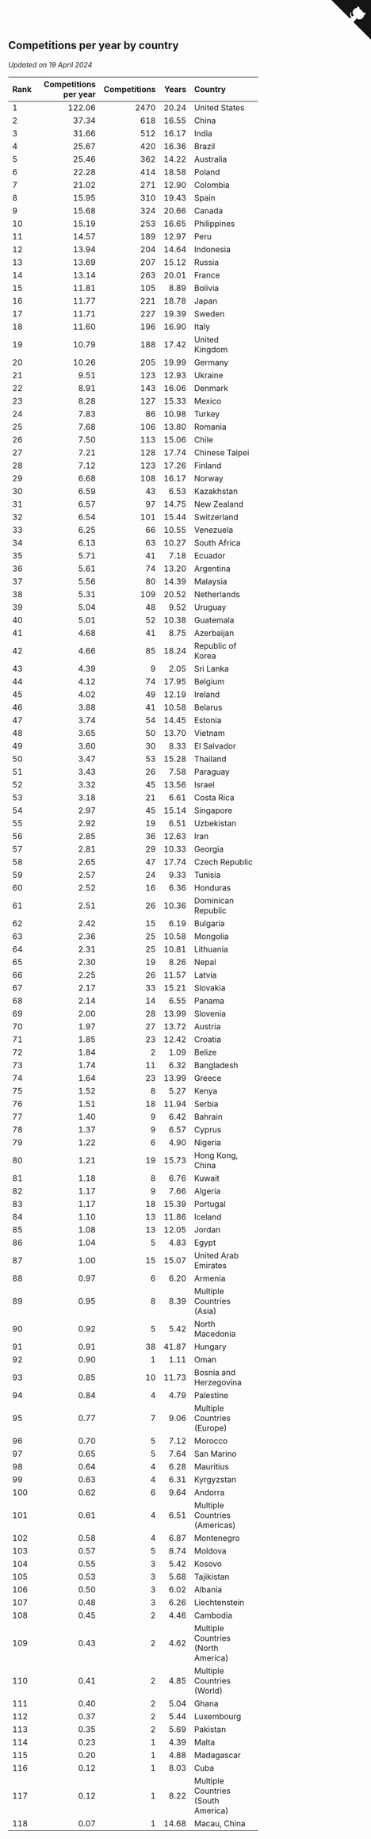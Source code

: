 ## Competitions per year by country

*Updated on 19 April 2024*

| Rank | Competitions per year | Competitions | Years | Country |
| :--- | ---: | ---: | ---: | :--- |
| 1 | 122.06 | 2470 | 20.24 | United States |
| 2 | 37.34 | 618 | 16.55 | China |
| 3 | 31.66 | 512 | 16.17 | India |
| 4 | 25.67 | 420 | 16.36 | Brazil |
| 5 | 25.46 | 362 | 14.22 | Australia |
| 6 | 22.28 | 414 | 18.58 | Poland |
| 7 | 21.02 | 271 | 12.90 | Colombia |
| 8 | 15.95 | 310 | 19.43 | Spain |
| 9 | 15.68 | 324 | 20.66 | Canada |
| 10 | 15.19 | 253 | 16.65 | Philippines |
| 11 | 14.57 | 189 | 12.97 | Peru |
| 12 | 13.94 | 204 | 14.64 | Indonesia |
| 13 | 13.69 | 207 | 15.12 | Russia |
| 14 | 13.14 | 263 | 20.01 | France |
| 15 | 11.81 | 105 | 8.89 | Bolivia |
| 16 | 11.77 | 221 | 18.78 | Japan |
| 17 | 11.71 | 227 | 19.39 | Sweden |
| 18 | 11.60 | 196 | 16.90 | Italy |
| 19 | 10.79 | 188 | 17.42 | United Kingdom |
| 20 | 10.26 | 205 | 19.99 | Germany |
| 21 | 9.51 | 123 | 12.93 | Ukraine |
| 22 | 8.91 | 143 | 16.06 | Denmark |
| 23 | 8.28 | 127 | 15.33 | Mexico |
| 24 | 7.83 | 86 | 10.98 | Turkey |
| 25 | 7.68 | 106 | 13.80 | Romania |
| 26 | 7.50 | 113 | 15.06 | Chile |
| 27 | 7.21 | 128 | 17.74 | Chinese Taipei |
| 28 | 7.12 | 123 | 17.26 | Finland |
| 29 | 6.68 | 108 | 16.17 | Norway |
| 30 | 6.59 | 43 | 6.53 | Kazakhstan |
| 31 | 6.57 | 97 | 14.75 | New Zealand |
| 32 | 6.54 | 101 | 15.44 | Switzerland |
| 33 | 6.25 | 66 | 10.55 | Venezuela |
| 34 | 6.13 | 63 | 10.27 | South Africa |
| 35 | 5.71 | 41 | 7.18 | Ecuador |
| 36 | 5.61 | 74 | 13.20 | Argentina |
| 37 | 5.56 | 80 | 14.39 | Malaysia |
| 38 | 5.31 | 109 | 20.52 | Netherlands |
| 39 | 5.04 | 48 | 9.52 | Uruguay |
| 40 | 5.01 | 52 | 10.38 | Guatemala |
| 41 | 4.68 | 41 | 8.75 | Azerbaijan |
| 42 | 4.66 | 85 | 18.24 | Republic of Korea |
| 43 | 4.39 | 9 | 2.05 | Sri Lanka |
| 44 | 4.12 | 74 | 17.95 | Belgium |
| 45 | 4.02 | 49 | 12.19 | Ireland |
| 46 | 3.88 | 41 | 10.58 | Belarus |
| 47 | 3.74 | 54 | 14.45 | Estonia |
| 48 | 3.65 | 50 | 13.70 | Vietnam |
| 49 | 3.60 | 30 | 8.33 | El Salvador |
| 50 | 3.47 | 53 | 15.28 | Thailand |
| 51 | 3.43 | 26 | 7.58 | Paraguay |
| 52 | 3.32 | 45 | 13.56 | Israel |
| 53 | 3.18 | 21 | 6.61 | Costa Rica |
| 54 | 2.97 | 45 | 15.14 | Singapore |
| 55 | 2.92 | 19 | 6.51 | Uzbekistan |
| 56 | 2.85 | 36 | 12.63 | Iran |
| 57 | 2.81 | 29 | 10.33 | Georgia |
| 58 | 2.65 | 47 | 17.74 | Czech Republic |
| 59 | 2.57 | 24 | 9.33 | Tunisia |
| 60 | 2.52 | 16 | 6.36 | Honduras |
| 61 | 2.51 | 26 | 10.36 | Dominican Republic |
| 62 | 2.42 | 15 | 6.19 | Bulgaria |
| 63 | 2.36 | 25 | 10.58 | Mongolia |
| 64 | 2.31 | 25 | 10.81 | Lithuania |
| 65 | 2.30 | 19 | 8.26 | Nepal |
| 66 | 2.25 | 26 | 11.57 | Latvia |
| 67 | 2.17 | 33 | 15.21 | Slovakia |
| 68 | 2.14 | 14 | 6.55 | Panama |
| 69 | 2.00 | 28 | 13.99 | Slovenia |
| 70 | 1.97 | 27 | 13.72 | Austria |
| 71 | 1.85 | 23 | 12.42 | Croatia |
| 72 | 1.84 | 2 | 1.09 | Belize |
| 73 | 1.74 | 11 | 6.32 | Bangladesh |
| 74 | 1.64 | 23 | 13.99 | Greece |
| 75 | 1.52 | 8 | 5.27 | Kenya |
| 76 | 1.51 | 18 | 11.94 | Serbia |
| 77 | 1.40 | 9 | 6.42 | Bahrain |
| 78 | 1.37 | 9 | 6.57 | Cyprus |
| 79 | 1.22 | 6 | 4.90 | Nigeria |
| 80 | 1.21 | 19 | 15.73 | Hong Kong, China |
| 81 | 1.18 | 8 | 6.76 | Kuwait |
| 82 | 1.17 | 9 | 7.66 | Algeria |
| 83 | 1.17 | 18 | 15.39 | Portugal |
| 84 | 1.10 | 13 | 11.86 | Iceland |
| 85 | 1.08 | 13 | 12.05 | Jordan |
| 86 | 1.04 | 5 | 4.83 | Egypt |
| 87 | 1.00 | 15 | 15.07 | United Arab Emirates |
| 88 | 0.97 | 6 | 6.20 | Armenia |
| 89 | 0.95 | 8 | 8.39 | Multiple Countries (Asia) |
| 90 | 0.92 | 5 | 5.42 | North Macedonia |
| 91 | 0.91 | 38 | 41.87 | Hungary |
| 92 | 0.90 | 1 | 1.11 | Oman |
| 93 | 0.85 | 10 | 11.73 | Bosnia and Herzegovina |
| 94 | 0.84 | 4 | 4.79 | Palestine |
| 95 | 0.77 | 7 | 9.06 | Multiple Countries (Europe) |
| 96 | 0.70 | 5 | 7.12 | Morocco |
| 97 | 0.65 | 5 | 7.64 | San Marino |
| 98 | 0.64 | 4 | 6.28 | Mauritius |
| 99 | 0.63 | 4 | 6.31 | Kyrgyzstan |
| 100 | 0.62 | 6 | 9.64 | Andorra |
| 101 | 0.61 | 4 | 6.51 | Multiple Countries (Americas) |
| 102 | 0.58 | 4 | 6.87 | Montenegro |
| 103 | 0.57 | 5 | 8.74 | Moldova |
| 104 | 0.55 | 3 | 5.42 | Kosovo |
| 105 | 0.53 | 3 | 5.68 | Tajikistan |
| 106 | 0.50 | 3 | 6.02 | Albania |
| 107 | 0.48 | 3 | 6.26 | Liechtenstein |
| 108 | 0.45 | 2 | 4.46 | Cambodia |
| 109 | 0.43 | 2 | 4.62 | Multiple Countries (North America) |
| 110 | 0.41 | 2 | 4.85 | Multiple Countries (World) |
| 111 | 0.40 | 2 | 5.04 | Ghana |
| 112 | 0.37 | 2 | 5.44 | Luxembourg |
| 113 | 0.35 | 2 | 5.69 | Pakistan |
| 114 | 0.23 | 1 | 4.39 | Malta |
| 115 | 0.20 | 1 | 4.88 | Madagascar |
| 116 | 0.12 | 1 | 8.03 | Cuba |
| 117 | 0.12 | 1 | 8.22 | Multiple Countries (South America) |
| 118 | 0.07 | 1 | 14.68 | Macau, China |


<a href="https://github.com/JustinTimeCuber/wca_statistics" class="github-corner" aria-label="View source on Github"><svg width="80" height="80" viewBox="0 0 250 250" style="fill:#151513; color:#fff; position: absolute; top: 0; border: 0; right: 0;" aria-hidden="true"><path d="M0,0 L115,115 L130,115 L142,142 L250,250 L250,0 Z"></path><path d="M128.3,109.0 C113.8,99.7 119.0,89.6 119.0,89.6 C122.0,82.7 120.5,78.6 120.5,78.6 C119.2,72.0 123.4,76.3 123.4,76.3 C127.3,80.9 125.5,87.3 125.5,87.3 C122.9,97.6 130.6,101.9 134.4,103.2" fill="currentColor" style="transform-origin: 130px 106px;" class="octo-arm"></path><path d="M115.0,115.0 C114.9,115.1 118.7,116.5 119.8,115.4 L133.7,101.6 C136.9,99.2 139.9,98.4 142.2,98.6 C133.8,88.0 127.5,74.4 143.8,58.0 C148.5,53.4 154.0,51.2 159.7,51.0 C160.3,49.4 163.2,43.6 171.4,40.1 C171.4,40.1 176.1,42.5 178.8,56.2 C183.1,58.6 187.2,61.8 190.9,65.4 C194.5,69.0 197.7,73.2 200.1,77.6 C213.8,80.2 216.3,84.9 216.3,84.9 C212.7,93.1 206.9,96.0 205.4,96.6 C205.1,102.4 203.0,107.8 198.3,112.5 C181.9,128.9 168.3,122.5 157.7,114.1 C157.9,116.9 156.7,120.9 152.7,124.9 L141.0,136.5 C139.8,137.7 141.6,141.9 141.8,141.8 Z" fill="currentColor" class="octo-body"></path></svg></a><style>.github-corner:hover .octo-arm{animation:octocat-wave 560ms ease-in-out}@keyframes octocat-wave{0%,100%{transform:rotate(0)}20%,60%{transform:rotate(-25deg)}40%,80%{transform:rotate(10deg)}}@media (max-width:500px){.github-corner:hover .octo-arm{animation:none}.github-corner .octo-arm{animation:octocat-wave 560ms ease-in-out}}</style>

